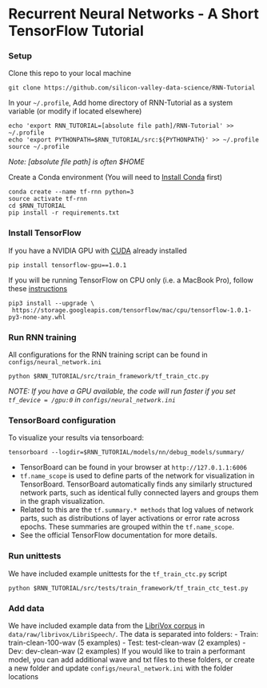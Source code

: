 # Recurrent Neural Networks  - A Short TensorFlow Tutorial

### Setup
Clone this repo to your local machine
~~~~
git clone https://github.com/silicon-valley-data-science/RNN-Tutorial
~~~~

In your `~/.profile`, Add home directory of RNN-Tutorial as a system variable (or modify if located elsewhere)
~~~~
echo 'export RNN_TUTORIAL=[absolute file path]/RNN-Tutorial' >> ~/.profile
echo 'export PYTHONPATH=$RNN_TUTORIAL/src:${PYTHONPATH}' >> ~/.profile
source ~/.profile
~~~~
_Note: [absolute file path] is often $HOME_

Create a Conda environment (You will need to [Install Conda](https://conda.io/docs/install/quick.html) first)
~~~~
conda create --name tf-rnn python=3
source activate tf-rnn
cd $RNN_TUTORIAL
pip install -r requirements.txt 
~~~~


### Install TensorFlow
If you have a NVIDIA GPU with [CUDA](http://docs.nvidia.com/cuda/cuda-installation-guide-linux/#package-manager-installation) already installed
~~~~
pip install tensorflow-gpu==1.0.1
~~~~
If you will be running TensorFlow on CPU only (i.e. a MacBook Pro), follow these [instructions](https://www.tensorflow.org/install/install_mac)
~~~~
pip3 install --upgrade \
 https://storage.googleapis.com/tensorflow/mac/cpu/tensorflow-1.0.1-py3-none-any.whl
~~~~


### Run RNN training
All configurations for the RNN training script can be found in `configs/neural_network.ini`
~~~~
python $RNN_TUTORIAL/src/train_framework/tf_train_ctc.py
~~~~
_NOTE: If you have a GPU available, the code will run faster if you set `tf_device = /gpu:0` in `configs/neural_network.ini`_


### TensorBoard configuration
To visualize your results via tensorboard:
~~~~
tensorboard --logdir=$RNN_TUTORIAL/models/nn/debug_models/summary/
~~~~
- TensorBoard can be found in your browser at `http://127.0.1.1:6006`
- `tf.name_scope` is used to define parts of the network for visualization in TensorBoard. TensorBoard automatically finds any similarly structured network parts, such as identical fully connected layers and groups them in the graph visualization.
- Related to this are the `tf.summary.* methods` that log values of network parts, such as distributions of layer activations or error rate across epochs. These summaries are grouped within the `tf.name_scope`.
- See the official TensorFlow documentation for more details.


### Run unittests
We have included example unittests for the `tf_train_ctc.py` script
~~~~
python $RNN_TUTORIAL/src/tests/train_framework/tf_train_ctc_test.py
~~~~


### Add data
We have included example data from the [LibriVox corpus](https://librivox.org) in `data/raw/librivox/LibriSpeech/`. The data is separated into folders:
    - Train: train-clean-100-wav (5 examples)
    - Test: test-clean-wav (2 examples)
    - Dev: dev-clean-wav (2 examples)
If you would like to train a performant model, you can add additional wave and txt files to these folders, or create a new folder and update `configs/neural_network.ini` with the folder locations  
